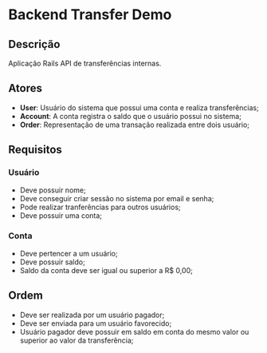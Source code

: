 # Backend Transfer Demo

## Descrição

Aplicação Rails API de transferências internas.

## Atores

- **User**: Usuário do sistema que possui uma conta e realiza transferências;  
- **Account**: A conta registra o saldo que o usuário possui no sistema;
- **Order**: Representação de uma transação realizada entre dois usuário;

## Requisitos

### Usuário
 - Deve possuir nome;
 - Deve conseguir criar sessão no sistema por email e senha;
 - Pode realizar tranferências para outros usuários;
 - Deve possuir uma conta;

### Conta
 - Deve pertencer a um usuário;
 - Deve possuir saldo;
 - Saldo da conta deve ser igual ou superior a R$ 0,00;

## Ordem
 - Deve ser realizada por um usuário pagador;
 - Deve ser enviada para um usuário favorecido;
 - Usuário pagador deve possuir em saldo em conta do mesmo valor ou superior ao valor da transferência;
